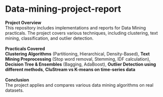 # Data-mining-project-report

<b>Project Overview</b><br>
This repository includes implementations and reports for Data Mining practicals. The project covers various techniques, including clustering, text mining, classification, and outlier detection.<br>
<br>
<b>Practicals Covered</b><br>
<b>Clustering Algorithms</b> (Partitioning, Hierarchical, Density-Based),
<b>Text Mining Preprocessing</b> (Stop word removal, Stemming, IDF calculation),
<b>Decision Tree & Ensembles</b> (Bagging, AdaBoost),
<b>Outlier Detection using different methods</b>,
<b>CluStream vs K-means on time-series data</b>
<br>
<br>
<b>Conclusion</b><br>
The project applies and compares various data mining algorithms on real datasets.<br>

